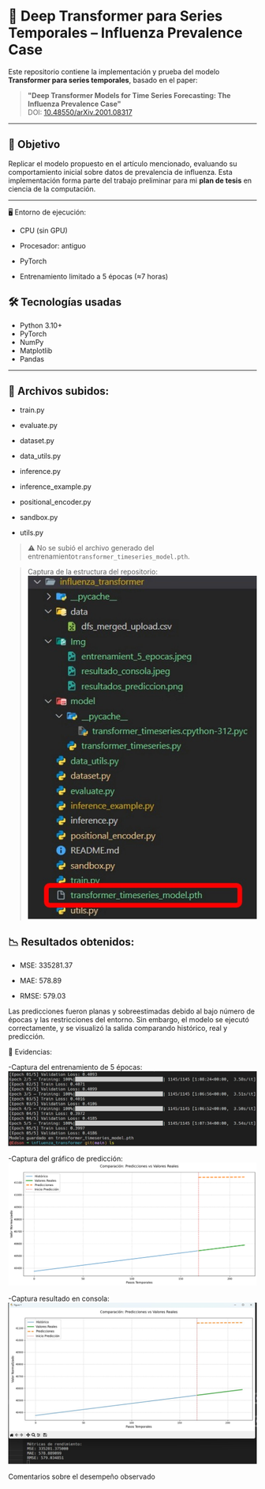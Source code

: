 # 🧠 Deep Transformer para Series Temporales – Influenza Prevalence Case

Este repositorio contiene la implementación y prueba del modelo **Transformer para series temporales**, basado en el paper:

> **"Deep Transformer Models for Time Series Forecasting: The Influenza Prevalence Case"**  
> DOI: [10.48550/arXiv.2001.08317](https://doi.org/10.48550/arXiv.2001.08317)

---

## 🎯 Objetivo

Replicar el modelo propuesto en el artículo mencionado, evaluando su comportamiento inicial sobre datos de prevalencia de influenza. Esta implementación forma parte del trabajo preliminar para mi **plan de tesis** en ciencia de la computación.

---

🖥️ Entorno de ejecución:
- CPU (sin GPU)

- Procesador: antiguo

- PyTorch

- Entrenamiento limitado a 5 épocas (≈7 horas)



## 🛠️ Tecnologías usadas

- Python 3.10+
- PyTorch
- NumPy
- Matplotlib
- Pandas


-----------------

## 📁 Archivos subidos: 
- train.py

- evaluate.py

- dataset.py

- data_utils.py

- inference.py

- inference_example.py

- positional_encoder.py

- sandbox.py
  
- utils.py

> ⚠️ No se subió el archivo generado del entrenamiento`transformer_timeseries_model.pth`.


> Captura de la estructura del repositorio: ![Captura de la estructura del repositorio](Img/estructura_repo.jpeg)

## 📉 Resultados obtenidos:
- MSE: 335281.37

- MAE: 578.89

- RMSE: 579.03

Las predicciones fueron planas y sobreestimadas debido al bajo número de épocas y las restricciones del entorno. Sin embargo, el modelo se ejecutó correctamente, y se visualizó la salida comparando histórico, real y predicción.

📸 Evidencias:

-Captura del entrenamiento de 5 épocas: ![Captura del entrenamiento de 5 épocas](Img/entrenamient_5_epocas.jpeg)
 
-Captura del gráfico de predicción: ![Captura del gráfico de predicción](Img/resultados_prediccion.png)

-Captura resultado en consola: ![Captura del log de consola](Img/resultado_consola.jpeg)

Comentarios sobre el desempeño observado





